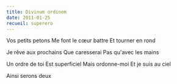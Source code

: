 ```yaml
---
title: Divinum ordinem
date: 2011-01-25
recueil: superero
---
```



Vos petits petons
Me font le cœur battre
Et tourner en rond

Je rêve aux prochains
Que caresserai
Pas qu'avec les mains

Un ordre de toi
Est superficiel
Mais ordonne-moi
Et je suis au ciel

Ainsi serons deux
